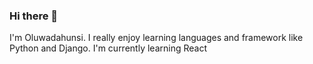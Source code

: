 ### Hi there 👋

I'm Oluwadahunsi. I really enjoy learning languages and framework like Python and Django. I'm currently learning React 

